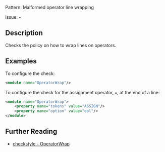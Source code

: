 Pattern: Malformed operator line wrapping 

Issue: -

## Description

Checks the policy on how to wrap lines on operators. 

## Examples

To configure the check: 


```xml
<module name="OperatorWrap"/>
```
        

To configure the check for the assignment operator, `=`, at the end of a line: 


```xml
<module name="OperatorWrap">
    <property name="tokens" value="ASSIGN"/>
    <property name="option" value="eol"/>
</module>
```

## Further Reading

* [checkstyle - OperatorWrap](http://checkstyle.sourceforge.net/config_whitespace.html#OperatorWrap)

